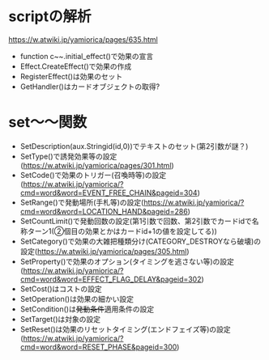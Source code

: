 # scriptの解析
https://w.atwiki.jp/yamiorica/pages/635.html
- function c~~.initial_effect()で効果の宣言
- Effect.CreateEffect()で効果の作成
- RegisterEffect()は効果のセット
- GetHandler()はカードオブジェクトの取得?
# set～～関数
- SetDescription(aux.Stringid(id,0))でテキストのセット(第2引数が謎？)
- SetType()で誘発効果等の設定(https://w.atwiki.jp/yamiorica/pages/301.html)
- SetCode()で効果のトリガー(召喚時等)の設定(https://w.atwiki.jp/yamiorica/?cmd=word&word=EVENT_FREE_CHAIN&pageid=304)
- SetRange()で発動場所(手札等)の設定(https://w.atwiki.jp/yamiorica/?cmd=word&word=LOCATION_HAND&pageid=286)
- SetCountLimit()で発動回数の設定(第1引数で回数、第2引数でカードidで名称ターン1(②個目の効果とかはカードid+1の値を設定してる))
- SetCategory()で効果の大雑把種類分け(CATEGORY_DESTROYなら破壊)の設定(https://w.atwiki.jp/yamiorica/pages/305.html)
- SetProperty()で効果のオプション(タイミングを逃さない等)の設定(https://w.atwiki.jp/yamiorica/?cmd=word&word=EFFECT_FLAG_DELAY&pageid=302)
- SetCost()はコストの設定
- SetOperation()は効果の細かい設定
- SetCondition()は~~発動条件~~適用条件の設定
- SetTarget()は対象の設定
- SetReset()は効果のリセットタイミング(エンドフェイズ等)の設定(https://w.atwiki.jp/yamiorica/?cmd=word&word=RESET_PHASE&pageid=300)